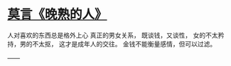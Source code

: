 # [莫言《晚熟的人》 ​](https://github.com/miss-shiyi/miss-shiyi/issues/165)

人对喜欢的东西总是格外上心
真正的男女关系，
既谈钱，又谈性，
女的不太矜持，男的不太抠，
这才是成年人的交往。
金钱不能衡量感情，但可以过滤。

——